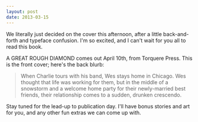 ```yaml
---
layout: post
date: 2013-03-15
---
```


We literally just decided on the cover this afternoon, after a little back-and-forth and typeface confusion. I'm so excited, and I can't wait for you all to read this book.  

A GREAT ROUGH DIAMOND comes out April 10th, from Torquere Press. This is the front cover; here's the back blurb:  

>When Charlie tours with his band, Wes stays home in Chicago. Wes thought that life was working for them, but in the middle of a snowstorm and a welcome home party for their newly-married best friends, their relationship comes to a sudden, drunken crescendo.  

Stay tuned for the lead-up to publication day. I'll have bonus stories and art for you, and any other fun extras we can come up with. 
